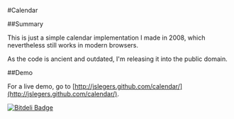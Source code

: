 
#Calendar

##Summary

This is just a simple calendar implementation I made in 2008, which nevertheless still works in modern browsers.

As the code is ancient and outdated, I'm releasing it into the public domain.

##Demo

For a live demo, go to [http://jslegers.github.com/calendar/](http://jslegers.github.com/calendar/).

[![Bitdeli Badge](https://d2weczhvl823v0.cloudfront.net/jslegers/calendar/trend.png)](https://bitdeli.com/free "Bitdeli Badge")

